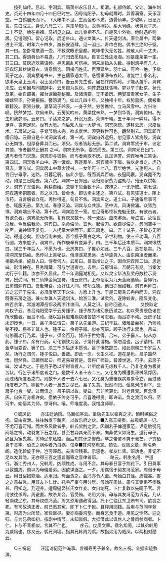 <!-- { "loadSidebar": true } -->
　　按列仙传。吕岩、字洞宾。唐蒲州永乐县人。祖渭。礼部侍郞。父让。海州刺史。贞元十四年四月十四日巳时生。因号纯阳子。初母就蓐时。异香满室。天乐浮空。一白鹤自天而下。飞入帐中不见。生而金形木质。道骨仙丰。少聪明。日记万言。矢口成文。身长八尺二寸。喜顶华阳巾。衣黄襕衫。系大皂绦。状类张子房。二十不娶。始在襁褓。马祖见之曰。此儿骨相不凡。自是风尘外物。他时遇庐则居。见锺则扣。留心记取。后游庐山。遇火龙眞人。传天遁剑法。唐会昌中。两举进士不第。时年六十四岁。游长安酒肆。见一羽士。靑巾白袍。偶书三绝句于壁。其一曰。坐卧常携酒一壶。不敎双眼识皇都。乾坤偌大无名姓。疏散人间一丈夫。其二曰。得道眞仙不易逢。几时归去愿相从。自言住处连沧海。别是蓬莱第一峯。其三曰。莫厌追欢笑语频。寻思离乱可伤神。闲来屈指从头数。得到淸平有几人。洞宾讶其状貌奇古。诗意飘逸。因揖问姓氏。再拜延坐。羽士曰。可吟一绝。予欲观子之志。洞宾援笔书曰。生在儒家遇太平。悬缨重滞布衣轻。谁能世上争名利。欲事天皇上玉淸。羽士见诗曰。吾云房先生也。居在终南鹤岭。子能从游乎。洞宾未应。云房因与同憇肆中。云房自为执炊。洞宾忽就枕昏睡。梦以举子赴京。状元及第。始自郞署。擢台谏翰苑秘阁。及诸淸要。无不备历。两娶富贵家女子。生子婚嫁早毕。孙甥振振。簪笏满门。如此几四十年。又独相十年。权势熏炙。偶被重罪籍没。家资分散。妻孥流于岭表。一身孑然。穷苦憔悴。立马风雪中。方兴浩叹。恍然梦觉。炊尙未熟。云房笑吟曰。黄粱犹未熟。一梦到华胥。洞宾惊曰。先生知我梦耶。云房曰。子适来之梦。升沉万态。荣悴千端。五十年间一瞬耳。得不足喜。丧何足悲。世有大觉。而后知人世一大梦也。洞宾感悟。遂拜云房。求度世术。云房试之曰。子骨节尙未完。欲求度世。须更数世可也。翩然别去。洞宾即弃儒归隐。云房自是十试洞宾皆过。第一试。洞宾自外远归。忽见家人皆病殁。洞宾心无悔恨。但厚备葬具而已。须臾。殁者皆起无恙。第二试。洞宾鬻货于市。议定其値。市者翻然止酬其 之半。洞宾无所争。委货而去。第三试。洞宾元日出门。遇丐者倚门求施。洞宾即与钱物。而丐者索取不厌。且加谇詈。洞宾唯再三笑谢。第四试。洞宾牧羊山中。遇一饿虎。奔逐羣羊。洞宾蔽羊下阪。独以身当之。虎乃释去。第五试。洞宾居山中草舍读书。一女年可十七八。容华绝世。光艳照人。自言归宁母家。迷路。日暮足弱。借此少憇。旣而调弄百端。夜逼同寝。洞宾竟不为动。如是三日始去。第六试。洞宾一日郊出。及归则家赀为盗劫尽。殆无以供朝夕。洞宾了无愠色。躬耕自给。忽锄下见金数十片。速掩之。一无所取。第七试。洞宾遇卖铜器者。市之以归。皆金也。即访卖主还之。第八试。有风狂道士。陌上市药。自言服者立死。再世得道。旬日不售。洞宾买之。道士曰。子速备后事可也。辄服无恙。第九试。春潦泛溢。洞宾与众共涉。至中流。风涛掀涌。众皆危惧。洞宾端坐不动。第十试。洞宾独坐一室。忽见奇形怪状鬼魅无数。有欲击者。有欲杀者。洞宾绝无所惧。复有夜叉数十。械一死囚。血肉淋沥。号泣言。汝宿世杀我。今当偿我命。洞宾曰。杀命偿命。宜也。起索刀。欲自尽偿之。忽闻空中一叱声。鬼神皆不复见。一人抚掌大笑而下。即云房也。曰。吾十试子。子皆心无所动。得道必矣。但功行尙未完。吾今授子黄白之术。济世利物。使三千功满。八百行圆。方来度子。洞宾曰。所作庚辛有变异乎。曰。三千年后还本质耳。洞宾愀然曰。误三千年后人。不愿为也。云房笑曰。子推心如此。三千八百。悉在是矣。乃携洞宾至鹤岭。悉传以上眞秘诀。俄淸溪郑思远、太华施眞人。由东南凌虚而来。相揖共坐。施眞人曰。侍者何人。云房曰。吕海州让之子。因命洞宾拜二仙。思远曰。形淸神在。目秀精藏。可与学道者也。去后。云房谓曰。吾朝元有期。当奏汝功行于仙籍。汝亦不久居此。后十年洞庭湖相见。又以灵宝毕法及灵丹数粒示洞宾。授受间。有二仙捧金简宝符。语云房曰。上帝诏汝为九天金阙选仙。当即行。云房谓洞宾曰。吾赴帝召。汝好住人间。修功立德。他日亦当如我。洞宾再拜曰。岩之志异于先生。必须度尽天下众生。方愿上升也。于是云房乘云冉冉而去。洞宾旣得云房之道。兼火龙眞人天遁剑法。始游江淮。试灵剑。遂除蛟害。隐显变化。四百余年。常游湘潭岳鄂及两浙汴谯间。人莫之识。自称回道人。 
　　又按耿定向权子云。昔吕纯阳受学于云房锺子。锺子故为诸幻景历试之。初以荣贵绶色诸世所欣艶者。而吕不动。继以寇兵患难疾病诸苦楚不可忍者。而吕亦不动。云房子犹未即授也。一日。吕子涕泣请曰。弟子从先坐游。三纪于兹。诸难备尝矣。乃师竟秘不授。将某非其人也。锺子曰。余视子履。似亦可语。顾子功行未累也。吕曰。何修而功行乃累。锺子曰。须金百万。博济于世始得。吕曰。弟子窭人。何从办此。锺子曰。余有丹药。可化铜铁为金。子第怀此博施。愼勿泄也。吕子请曰。其金卒当变否。锺子曰。须三千岁后还本质也。吕子愀然跪曰。如此则悞三千岁后人矣。功行之谓何。锺子悦曰。善哉。即此一念。长生久视。道在是也。吕子豁然悟。鬯然怿。已蹶然起曰。师道易易若是。吾将广师旨。普渡世迷。可乎。云房子曰。汝试为之。于是吕子悉以所得旨授人。计所度者无虑数千人。乃复化身为极贫苦状。行乞于诸所度者之门。是数千人者十去二三。又化身为横遭仇诬械系俘囚。而过诸所度者之门。则数千人者十去六七已。又化身为重罹疾病累累骨立。而过诸所度者之门。则数千人者一旦去之尽已。吕子失意。怅然而归。偃息河滨树下。云房子化身一叟。过而讯之。吕子语以故。叟曰。吾非若算比。时老且衰。百念俱灰。自矢可身相许矣。愿依子终身可乎。吕喜晚得叟。即许诺。负之渡河以归。至河中。始悟其为师。惊讶曰。嘻。师唯度我。我惟度师耶。 

　　○威凤记 
　　亦汪廷讷撰。马翼如序云。坐隐先生以豪爽之才。愤时嫉俗之抱。莫由宣泄。往往触发于新声。以故乐府之伙。■入高王阃奥。兹观威凤一记。不尤可喜可愕。而大系风敎者乎。韩氏紫荆之赏。因训若子俾遵家范。讵意胎鹗兄阋墙之祸。动豺友下石之谋。甚至甘弃其亲而不养。向非仗义如冯生。道行母子。必且为寃鬼矣。奚待辽东私赂。而后知其计之惨哉。卒之帝鉴不爽于毫芒。孑穷栖身于灵宇。伯氏之祸仲者乃自祸。仅幸■其沟壑焉耳。猗欤。仪凤文章。鼎名紫阁。造化斡旋于仲。岂可诬哉。夫贪淫残暴。示惩也。孝友仁贤。昭劝也。非记不足以发其隐。无亦得三百之遗旨而寄之音律者耶。 
　　略云。韩生名用、字道行。浙江秀州人。兄韩周。凶顽性成。与用不合。其母春日宴于荆花下。引田眞事以敦勉周。周以为母偏爱弟。因欲谋逐之。一夕。用偶宿于契友冯范家。周谮于母云。用日宿娼飮酒。适用归。母面责之。会冯亦令人至。母始白其诬。周愧甚。害之之意益急。用其友卜仁计。托争产事与用分居。母始在周处。周与其妻俱不孝殊甚。用知之。乃迎养。适周逼娶张氏女作妾。女自刎死。卜仁复敎以先鸣于官。言用欲往杀周。周避匿。故杀某妾。官受贿。论用大辟。母与其友冯范为诉寃。乃从轻谪戍辽东。其母权依冯范。周又恐用遇赦得回。托卜仁往辽东卫贿有司。欲寘之死。有司故淸正者。前已悉其寃。即下卜仁于狱。且释用回籍。后用与范同年登第。时周为火所焚。家赀罄尽。妻亦病委沟壑。而身乞食于道。用见之恻然。迎之归。与为兄弟如初。按剧中情节。未知眞假。大抵借此以讽世人之骨肉参商者。卜仁。卜与不音相似。言其不仁也。 
　　序云。仪凤文章。鼎名紫阁。以其弟韩用为威凤也。序又云。鹗兄阋墙。指其兄韩周为鹗。故指弟用为威凤。以两相对勘云。 

　　○三祝记 
　　汪廷讷记范仲淹事。言福寿男子兼全。故名三祝。全据实迹敷演。 
